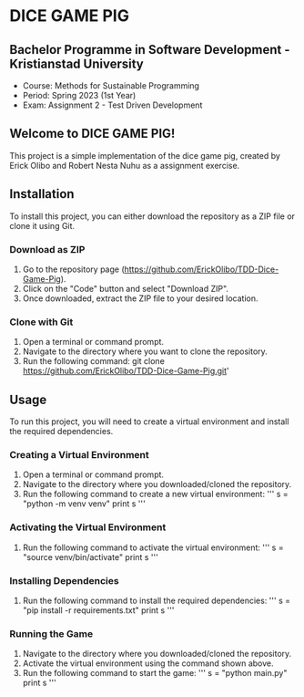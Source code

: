 # DICE GAME PIG

## Bachelor Programme in Software Development - Kristianstad University
- Course: Methods for Sustainable Programming
- Period: Spring 2023 (1st Year)
- Exam: Assignment 2 - Test Driven Development

## Welcome to DICE GAME PIG!
This project is a simple implementation of the dice game pig, created by Erick Olibo and Robert Nesta Nuhu as a assignment exercise.

## Installation
To install this project, you can either download the repository as a ZIP file or clone it using Git.

### Download as ZIP
1. Go to the repository page (https://github.com/ErickOlibo/TDD-Dice-Game-Pig).
2. Click on the "Code" button and select "Download ZIP".
3. Once downloaded, extract the ZIP file to your desired location.

### Clone with Git
1. Open a terminal or command prompt.
2. Navigate to the directory where you want to clone the repository.
3. Run the following command: git clone https://github.com/ErickOlibo/TDD-Dice-Game-Pig.git' 


## Usage
To run this project, you will need to create a virtual environment and install the required dependencies.

### Creating a Virtual Environment
1. Open a terminal or command prompt.
2. Navigate to the directory where you downloaded/cloned the repository.
3. Run the following command to create a new virtual environment:
'''
s = "python -m venv venv"
print s
'''


### Activating the Virtual Environment
1. Run the following command to activate the virtual environment:
'''
s = "source venv/bin/activate"
print s
'''

### Installing Dependencies
1. Run the following command to install the required dependencies:
'''
s = "pip install -r requirements.txt"
print s
'''


### Running the Game
1. Navigate to the directory where you downloaded/cloned the repository.
2. Activate the virtual environment using the command shown above.
3. Run the following command to start the game:
'''
s = "python main.py"
print s
'''
